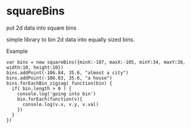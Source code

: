 # squareBins
put 2d data into square bins

simple library to bin 2d data into equally sized bins. 

Example
```
var bins = new squareBins({minX:-107, maxX:-105, minY:34, maxY:38, width:10, height:10})
bins.addPoint(-106.84, 35.6, "almost a city")
bins.addPoint(-106.83, 35.6, "a house")
bins.forEachBin_zigzag( function(bin) {
  if( bin.length > 0 ) {
    console.log('going into bin')
    bin.forEach(function(v){ 
      console.log(v.x, v.y, v.val)
    })
  }
})
```


        
